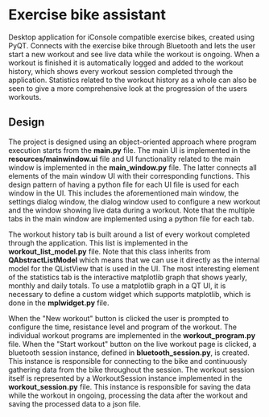 # Exercise bike assistant
Desktop application for iConsole compatible exercise bikes, created using PyQT. Connects with the exercise bike through Bluetooth and lets the user start a new workout and see live data while the workout is ongoing. When a workout is finished it is automatically logged and added to the workout history, which shows every workout session completed through the application. Statistics related to the workout history as a whole can also be seen to give a more comprehensive look at the progression of the users workouts.

## Design
The project is designed using an object-oriented approach where program execution starts from the **main.py** file. The main UI is implemented in the **resources/mainwindow.ui** file and UI functionality related to the main window is implemented in the **main_window.py** file. The latter connects all elements of the main window UI with their corresponding functions. This design pattern of having a python file for each UI file is used for each window in the UI. This includes the aforementioned main window, the settings dialog window, the dialog window used to configure a new workout and the window showing live data during a workout. Note that the multiple tabs in the main window are implemented using a python file for each tab.

The workout history tab is built around a list of every workout completed through the application. This list is implemented in the **workout_list_model.py** file. Note that this class inherits from **QAbstractListModel** which means that we can use it directly as the internal model for the QListView that is used in the UI. The most interesting element of the statistics tab is the interactive matplotlib graph that shows yearly, monthly and daily totals. To use a matplotlib graph in a QT UI, it is necessary to define a custom widget which supports matplotlib, which is done in the **mplwidget.py** file. 

When the "New workout" button is clicked the user is prompted to configure the time, resistance level and program of the workout. The individual workout programs are implemented in the **workout_program.py** file. When the "Start workout" button on the live workout page is clicked, a bluetooth session instance, defined in **bluetooth_session.py**, is created. This instance is responsible for connecting to the bike and continuously gathering data from the bike throughout the session. The workout session itself is represented by a WorkoutSession instance implemented in the **workout_session.py** file. This instance is responsible for saving the data while the workout in ongoing, processing the data after the workout and saving the processed data to a json file.
